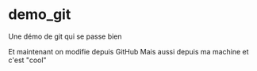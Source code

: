 # demo_git
Une démo de git qui se passe bien

Et maintenant on modifie depuis GitHub
Mais aussi depuis ma machine et c'est "cool"
